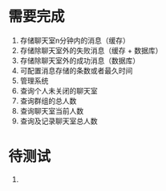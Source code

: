 # 需要完成

1. 存储聊天室n分钟内的消息（缓存）
2. 存储除聊天室外的失败消息（缓存 + 数据库）
3. 存储除聊天室外的成功消息（数据库）
4. 可配置消息存储的条数或者最久时间
5. 管理系统
8. 查询个人未关闭的聊天室
9. 查询群组的总人数
10. 查询聊天室当前人数
11. 查询及记录聊天室总人数

# 待测试

1. 